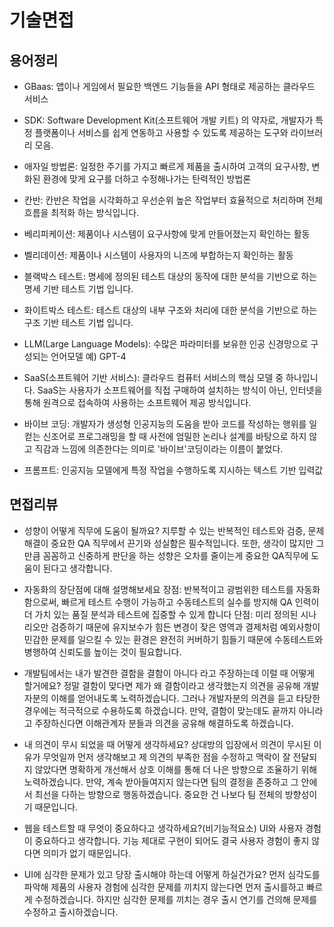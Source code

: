 # 기술면접

## 용어정리

- GBaas: 앱이나 게임에서 필요한 백엔드 기능들을 API 형태로 제공하는 클라우드 서비스

- SDK: Software Development Kit(소프트웨어 개발 키트) 의 약자로, 개발자가 특정 플랫폼이나 서비스를 쉽게 연동하고 사용할 수 있도록 제공하는 도구와 라이브러리 모음.

- 애자일 방법론: 일정한 주기를 가지고 빠르게 제품을 출시하여 고객의 요구사항, 변화된 환경에 맞게 요구를 더하고 수정해나가는 탄력적인 방법론

- 칸반: 칸반은 작업을 시각화하고 우선순위 높은 작업부터 효율적으로 처리하며 전체 흐름을 최적화 하는 방식입니다.

- 베리피케이션: 제품이나 시스템이 요구사항에 맞게 만들어졌는지 확인하는 활동

- 벨리데이션: 제품이나 시스템이 사용자의 니즈에 부합하는지 확인하는 활동

- 블랙박스 테스트: 명세에 정의된 테스트 대상의 동작에 대한 분석을 기반으로 하는 명세 기반 테스트 기법 입니다.

- 화이트박스 테스트: 테스트 대상의 내부 구조와 처리에 대한 분석을 기반으로 하는 구조 기반 테스트 기법 입니다.

- LLM(Large Language Models): 수많은 파라미터를 보유한 인공 신경망으로 구성되는 언어모델 예) GPT-4

- SaaS(소프트웨어 기반 서비스): 클라우드 컴퓨터 서비스의 핵심 모델 중 하나입니다. SaaS는 사용자가 소프트웨어를 직접 구매하여 설치하는 방식이 아닌, 인터넷을 통해 원격으로 접속하여 사용하는 소프트웨어 제공 방식입니다.

- 바이브 코딩: 개발자가 생성형 인공지능의 도움을 받아 코드를 작성하는 행위를 일컫는 신조어로 프로그래밍을 할 때 사전에 엄밀한 논리나 설계를 바탕으로 하지 않고 직감과 느낌에 의존한다는 의미로 '바이브'코딩이라는 이름이 붙었다.

- 프롬프트: 인공지능 모델에게 특정 작업을 수행하도록 지시하는 텍스트 기반 입력값

## 면접리뷰

- 성향이 어떻게 직무에 도움이 될까요?
  지루할 수 있는 반복적인 테스트와 검증, 문제 해결이 중요한 QA 직무에서 끈기와 성실함은 필수적입니다. 또한, 생각이 많지만 그만큼 꼼꼼하고 신중하게 판단을 하는 성향은 오차를 줄이는게 중요한 QA직무에 도움이 된다고 생각합니다.

- 자동화의 장단점에 대해 설명해보세요
  장점: 반복적이고 광범위한 테스트를 자동화함으로써, 빠르게 테스트 수행이 가능하고 수동테스트의 실수를 방지해 QA 인력이 더 가치 있는 품질 분석과 테스트에 집중할 수 있게 합니다
  단점: 미리 정의된 시나리오만 검증하기 때문에 유지보수가 힘든 변경이 잦은 영역과 결제처럼 예외사항이 민감한 문제를 일으킬 수 있는 환경은 완전히 커버하기 힘들기 때문에 수동테스트와 병행하여 신뢰도를 높이는 것이 필요합니다.

- 개발팀에서는 내가 발견한 결함을 결함이 아니다 라고 주장하는데 이럴 때 어떻게 할거에요?
  정말 결함이 맞다면 제가 왜 결함이라고 생각했는지 의견을 공유해 개발자분의 이해를 얻어내도록 노력하겠습니다. 그러나 개발자분의 의견을 듣고 타당한 경우에는 적극적으로 수용하도록 하겠습니다. 만약, 결함이 맞는데도 끝까지 아니라고 주장하신다면 이해관계자 분들과 의견을 공유해 해결하도록 하겠습니다.

- 내 의견이 무시 되었을 때 어떻게 생각하세요?
  상대방의 입장에서 의견이 무시된 이유가 무엇일까 먼저 생각해보고 제 의견의 부족한 점을 수정하고 맥락이 잘 전달되지 않았다면 명확하게 개선해서 상호 이해를 통해 더 나은 방향으로 조율하기 위해 노력하겠습니다. 만약, 계속 받아들여지지 않는다면 팀의 결정을 존중하고 그 안에서 최선을 다하는 방향으로 행동하겠습니다. 중요한 건 나보다 팀 전체의 방향성이기 때문입니다.

- 웹을 테스트할 때 무엇이 중요하다고 생각하세요?(비기능적요소)
  UI와 사용자 경험이 중요하다고 생각합니다. 기능 제대로 구현이 되어도 결국 사용자 경험이 좋지 않다면 의미가 없기 때문입니다.

- UI에 심각한 문제가 있고 당장 출시해야 하는데 어떻게 하실건가요?
  먼저 심각도를 파악해 제품의 사용자 경험에 심각한 문제를 끼치지 않는다면 먼저 출시를하고 빠르게 수정하겠습니다. 하지만 심각한 문제를 끼치는 경우 출시 연기를 건의해 문제를 수정하고 출시하겠습니다.
